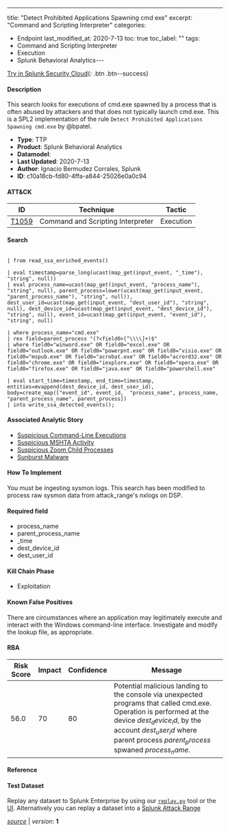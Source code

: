 ---
title: "Detect Prohibited Applications Spawning cmd exe"
excerpt: "Command and Scripting Interpreter"
categories:
  - Endpoint
last_modified_at: 2020-7-13
toc: true
toc_label: ""
tags:
  - Command and Scripting Interpreter
  - Execution
  - Splunk Behavioral Analytics---



[Try in Splunk Security Cloud](https://www.splunk.com/en_us/cyber-security.html){: .btn .btn--success}

#### Description

This search looks for executions of cmd.exe spawned by a process that is often abused by attackers and that does not typically launch cmd.exe. This is a SPL2 implementation of the rule `Detect Prohibited Applications Spawning cmd.exe` by @bpatel.

- **Type**: TTP
- **Product**: Splunk Behavioral Analytics
- **Datamodel**: 
- **Last Updated**: 2020-7-13
- **Author**: Ignacio Bermudez Corrales, Splunk
- **ID**: c10a18cb-fd80-4ffa-a844-25026e0a0c94


#### ATT&CK

| ID          | Technique   | Tactic         |
| ----------- | ----------- |--------------- |
| [T1059](https://attack.mitre.org/techniques/T1059/) | Command and Scripting Interpreter | Execution |





#### Search

```

| from read_ssa_enriched_events()

| eval timestamp=parse_long(ucast(map_get(input_event, "_time"), "string", null)) 
| eval process_name=ucast(map_get(input_event, "process_name"), "string", null), parent_process=lower(ucast(map_get(input_event, "parent_process_name"), "string", null)), dest_user_id=ucast(map_get(input_event, "dest_user_id"), "string", null), dest_device_id=ucast(map_get(input_event, "dest_device_id"), "string", null), event_id=ucast(map_get(input_event, "event_id"), "string", null)

| where process_name="cmd.exe" 
| rex field=parent_process "(?<field0>[^\\\\]+)$" 
| where field0="winword.exe" OR field0="excel.exe" OR field0="outlook.exe" OR field0="powerpnt.exe" OR field0="visio.exe" OR field0="mspub.exe" OR field0="acrobat.exe" OR field0="acrord32.exe" OR field0="chrome.exe" OR field0="iexplore.exe" OR field0="opera.exe" OR field0="firefox.exe" OR field0="java.exe" OR field0="powershell.exe"

| eval start_time=timestamp, end_time=timestamp, entities=mvappend(dest_device_id, dest_user_id), body=create_map(["event_id", event_id,  "process_name", process_name, "parent_process_name", parent_process]) 
| into write_ssa_detected_events();
```

#### Associated Analytic Story
* [Suspicious Command-Line Executions](/stories/suspicious_command-line_executions)
* [Suspicious MSHTA Activity](/stories/suspicious_mshta_activity)
* [Suspicious Zoom Child Processes](/stories/suspicious_zoom_child_processes)
* [Sunburst Malware](/stories/sunburst_malware)


#### How To Implement
You must be ingesting sysmon logs. This search has been modified to process raw sysmon data from attack_range&#39;s nxlogs on DSP.

#### Required field
* process_name
* parent_process_name
* _time
* dest_device_id
* dest_user_id


#### Kill Chain Phase
* Exploitation


#### Known False Positives
There are circumstances where an application may legitimately execute and interact with the Windows command-line interface. Investigate and modify the lookup file, as appropriate.


#### RBA

| Risk Score  | Impact      | Confidence   | Message      |
| ----------- | ----------- |--------------|--------------|
| 56.0 | 70 | 80 | Potential malicious landing to the console via unexpected programs that called cmd.exe.  Operation is performed at the device $dest_device_id$, by the account $dest_user_id$ where parent process $parent_process$ spwaned $process_name$. |




#### Reference


#### Test Dataset
Replay any dataset to Splunk Enterprise by using our [`replay.py`](https://github.com/splunk/attack_data#using-replaypy) tool or the [UI](https://github.com/splunk/attack_data#using-ui).
Alternatively you can replay a dataset into a [Splunk Attack Range](https://github.com/splunk/attack_range#replay-dumps-into-attack-range-splunk-server)



[*source*](https://github.com/splunk/security_content/tree/develop/detections/endpoint/detect_prohibited_applications_spawning_cmd_exe.yml) \| *version*: **1**